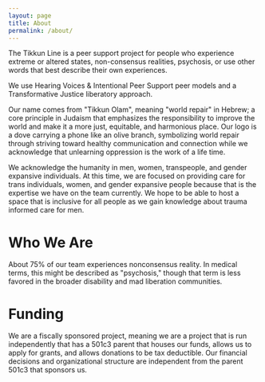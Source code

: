 ```yaml
---
layout: page
title: About
permalink: /about/
---
```


The Tikkun Line is a peer support project for people who experience extreme or altered states, non-consensus realities, psychosis, or use other words that best describe their own experiences.

We use Hearing Voices & Intentional Peer Support peer models and a Transformative Justice liberatory approach.

Our name comes from "Tikkun Olam", meaning "world repair" in Hebrew; a core principle in Judaism that emphasizes the responsibility to improve the world and make it a more just, equitable, and harmonious place. Our logo is a dove carrying a phone like an olive branch, symbolizing world repair through striving toward healthy communication and connection while we acknowledge that unlearning oppression is the work of a life time.

We acknowledge the humanity in men, women, transpeople, and gender expansive individuals. At this time, we are focused on providing care for trans individuals, women, and gender expansive people because that is the expertise we have on the team currently. We hope to be able to host a space that is inclusive for all people as we gain knowledge about trauma informed care for men.

<div class="post-header">
	<h1 class="post-title">Who We Are</h1>
</div>
<div class="post-content">
	About 75% of our team experiences nonconsensus reality. In medical terms, this might be described as "psychosis," though that term is less favored in the broader disability and mad liberation communities.
</div>

<div class="post-header">
	<h1 class="post-title">Funding</h1>
</div>
<div class="post-content">
	We are a fiscally sponsored project, meaning we are a project that is run independently that has a 501c3 parent that houses our funds, allows us to apply for grants, and allows donations to be tax deductible. Our financial decisions and organizational structure are independent from the parent 501c3 that sponsors us.
<!-- 	<p>We are proudly fiscally sponsored* by AWN (Autistic Women & Nonbinary Network). If you would like to support our work, you can make a one-time or monthly contribution through our donation page. Thank you for your generosity!</p>

	<p><sub>*Note: "Fiscally sponsored" means AWN provides us with their 501c3 status in order for us to apply for grants as well as ensure donations are tax deductible. The Tikkun Line's and AWN's budgets are not related whatsoever.</sub></p>
 -->